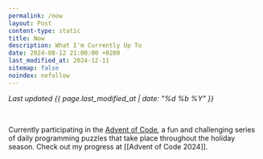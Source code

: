 ```yaml
---
permalink: /now
layout: Post
content-type: static
title: Now
description: What I'm Currently Up To
date: 2024-08-12 21:00:00 +0200
last_modified_at: 2024-12-11
sitemap: false
noindex: nofollow
---
```


*Last updated {{ page.last_modified_at | date: "%d %b %Y" }}*

<br>

Currently participating in the [Advent of Code](https://adventofcode.com/), a fun and challenging series of daily programming puzzles that take place throughout the holiday season. Check out my progress at [[Advent of Code 2024]].

<br>
